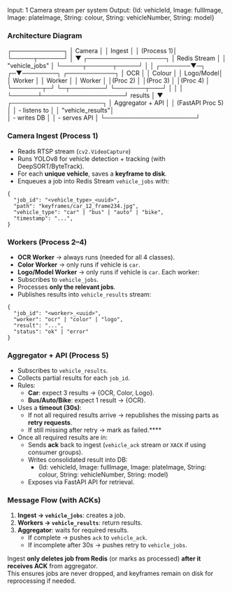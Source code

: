Input: 1 Camera stream per system
Output: {Id: vehicleId, Image: fullImage, Image: plateImage, String: colour, String: vehicleNumber, String: model}
### Architecture Diagram
   ┌────────────┐
   │  Camera    │
   │ Ingest     │
   │ (Process 1)│
   └─────┬──────┘
         │
         ▼
   ┌──────────────────┐
   │ Redis Stream     │
   │ "vehicle_jobs"   │
   └─────┬──────┬─────┘
         │      │
 ┌───────▼─┐  ┌─▼────────┐  ┌───────────┐
 │ OCR     │  │ Colour   │  │ Logo/Model│
 │ Worker  │  │ Worker   │  │ Worker    │
 │(Proc 2) │  │(Proc 3)  │  │(Proc 4)   │
 └───────┬─┘  └─┬────────┘  └───────┬───┘
         │      │                   │
         └──────┴───────────────────┘
                  results
	                 │
                   ▼
            ┌─────────────────────┐
            │ Aggregator + API    │
            │ (FastAPI Proc 5)    │
            │  - listens to       │
            │    "vehicle_results"│  
            │  - writes DB        │
            │  - serves API       │
            └─────────────────────┘
### **Camera Ingest (Process 1)**
- Reads RTSP stream (`cv2.VideoCapture`)
- Runs YOLOv8 for vehicle detection + tracking (with DeepSORT/ByteTrack).
- For each **unique vehicle**, saves a **keyframe to disk**.
- Enqueues a job into Redis Stream `vehicle_jobs` with:
```
{
  "job_id": "<vehicle_type>_<uuid>",
  "path": "keyframes/car_12_frame234.jpg",
  "vehicle_type": "car" | "bus" | "auto" | "bike",
  "timestamp": "...",
}
```
### **Workers (Process 2–4)**
- **OCR Worker** → always runs (needed for all 4 classes).
- **Color Worker** → only runs if vehicle is `car`.
- **Logo/Model Worker** → only runs if vehicle is `car`.
Each worker:
- Subscribes to `vehicle_jobs`.
- Processes **only the relevant jobs**.
- Publishes results into `vehicle_results` stream:

```
{
  "job_id": "<worker>_<uuid>",
  "worker": "ocr" | "color" | "logo",
  "result": "...",
  "status": "ok" | "error"
}
```
### **Aggregator + API (Process 5)**
- Subscribes to `vehicle_results`.
- Collects partial results for each `job_id`.
- Rules:
    - **Car**: expect 3 results → {OCR, Color, Logo}.
    - **Bus/Auto/Bike**: expect 1 result → {OCR}.
- Uses a **timeout (30s)**:
    - If not all required results arrive → republishes the missing parts as **retry requests**.
    - If still missing after retry → mark as failed.****
- Once all required results are in:
    - Sends **ack** back to ingest (`vehicle_ack` stream or `XACK` if using consumer groups).
    - Writes consolidated result into DB: 
	    - {Id: vehicleId, Image: fullImage, Image: plateImage, String: colour, String: vehicleNumber, String: model}
    - Exposes via FastAPI API for retrieval.
### Message Flow (with ACKs)
1. **Ingest → `vehicle_jobs`**: creates a job.
2. **Workers → `vehicle_results`**: return results.
3. **Aggregator**: waits for required results.
    - If complete → pushes `ack` to `vehicle_ack`. 
    - If incomplete after 30s → pushes retry to `vehicle_jobs`.

Ingest **only deletes job from Redis** (or marks as processed) **after it receives ACK** from aggregator.  
This ensures jobs are never dropped, and keyframes remain on disk for reprocessing if needed.